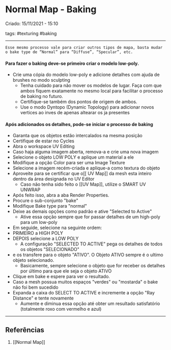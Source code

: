 # Normal Map - Baking
Criado: 15/11/2021 - 15:10

tags: #texturing #baking

---

`Esse mesmo processo vale para criar outros tipos de mapa, basta mudar o bake type de “Normal” para “Diffuse”, “Specular”, etc.`

#### Para fazer o baking deve-se primeiro criar o modelo low-poly.
- Crie uma cópia do modelo low-poly e adicione detalhes com ajuda de brushes no modo sculpting
  - Tenha cuidado para não mover os modelos de lugar. Faça com que ambos fiquem exatamente no mesmo local para facilitar o processo de baking no futuro.
  - Certifique-se também dos pontos de origem de ambos.
  - Use o modo Dyntopo (Dynamic Topology) para adicionar novos vertices ao inves de apenas altearar os ja presentes
#### Após adicionados os detalhes, pode-se iniciar o processo de baking
- Garanta que os objetos estão intercalados na mesma posição
- Certifique de estar no Cycles
- Abra o workspace UV Editing
- Caso haja alguma imagem aberta, remova-a e crie uma nova imagem 
- Selecione o objeto LOW POLY e aplique um material a ele
- Modifique a opção Color para ser uma Image Texture
- Selecione a imagem recém-criada e aplique-a como textura do objeto
- Aproveite para se certificar que o[[ UV Map]] da mesh esta inteiro dentro da área designada no UV Editor
  - Caso não tenha sido feito o [[UV Map]], utilize o SMART UV UNWRAP
- Após feito isso, abra a aba Render Properties.
- Procure o sub-conjunto "bake"
- Modifique Bake type para "normal"
- Deixe as demais opções como padrão e ative "Selected to Active"
  - Ative essa opção sempre que for passar detalhes de um high-poly para um low-poly
- Em seguide, selecione na seguinte ordem:
- PRIMEIRO a HIGH POLY 
- DEPOIS selecione a LOW POLY
  - A configuração "SELECTED TO ACTIVE" pega os detalhes de todos os objetos "SELECIONADO"
- e os transfere para o objeto "ATIVO". O Objeto ATIVO sempre é o ultimo objeto selecionado.
  - Basicamente, sempre selecione o objeto que for receber os detalhes por último para que ele seja o objeto ATIVO
- Clique em bake e espere para ver o resultado.
- Caso a mesh possua muitos espaços "verdes" ou "mostarda" o bake não foi bem sucedido
- Expanda a caixa do SELECT TO ACTIVE e incremente a opção "Ray Distance" e tente novamente
  - Aumente e diminua essa opção até obter um resultado satisfatório (totalmente roxo com vermelho e azul)




---
## Referências
1. [[Normal Map]]